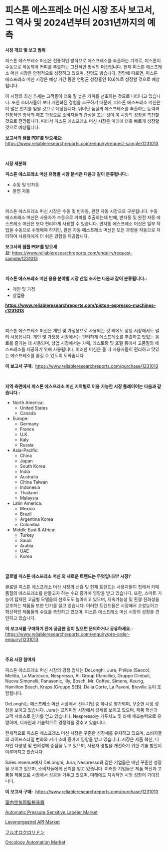 <p><h1>피스톤 에스프레소 머신 시장 조사 보고서, 그 역사 및 2024년부터 2031년까지의 예측</h1></p><p><strong>시장 개요 및 보고 범위</strong></p>
<p><p>피스톤 에스프레소 머신은 전통적인 방식으로 에스프레소를 추출하는 기계로, 피스톤이 수동으로 작동되어 커피를 추출하는 고전적인 방식의 머신입니다. 현재 피스톤 에스프레소 머신 시장은 안정적으로 성장하고 있으며, 전망도 밝습니다. 전망에 따르면, 피스톤 에스프레소 머신 시장은 예상 기간 동안 연평균 성장률인 10.6%로 성장할 것으로 예상됩니다. </p><p>이 시장의 최신 추세는 고객들이 더욱 질 높은 커피를 선호하는 것으로 나타나고 있습니다. 또한 소비자들이 보다 개인화된 경험을 추구하기 때문에, 피스톤 에스프레소 머신은 더 많은 인기를 얻을 것으로 예상됩니다. 뛰어난 품질의 에스프레소를 추출하는 능력과 전통적인 방식의 제조 과정으로 소비자들의 관심을 끄는 것이 이 시장의 성장을 촉진할 것으로 전망됩니다. 따라서 피스톤 에스프레소 머신 시장은 미래에 더욱 빠르게 성장할 것으로 예상됩니다.</p></p>
<p><strong>보고서의 샘플 PDF를 받으세요:</strong> <a href="https://www.reliableresearchreports.com/enquiry/request-sample/1231013">https://www.reliableresearchreports.com/enquiry/request-sample/1231013</a></p>
<p>&nbsp;</p>
<p><strong>시장 세분화</strong></p>
<p><strong>피스톤 에스프레소 머신 유형별 시장 분석은 다음과 같이 분류됩니다.:</strong></p>
<p><ul><li>수동 및 반자동</li><li>완전 자동</li></ul></p>
<p>&nbsp;</p>
<p><p>피스톤 에스프레소 머신 시장은 수동 및 반자동, 완전 자동 시장으로 구분됩니다. 수동 에스프레소 머신은 사용자가 수동으로 커피를 추출하는데 반해, 반자동 및 완전 자동 에스프레소 머신은 보다 편리하게 사용할 수 있습니다. 반자동 에스프레소 머신은 일부 작업을 수동으로 수행해야 하지만, 완전 자동 에스프레소 머신은 모든 과정을 자동으로 처리하여 사용자에게 더 쉬운 경험을 제공합니다.</p></p>
<p><strong>보고서의 샘플 PDF를 받으세요:</strong>&nbsp;<a href="https://www.reliableresearchreports.com/enquiry/request-sample/1231013">https://www.reliableresearchreports.com/enquiry/request-sample/1231013</a></p>
<p>&nbsp;</p>
<p><strong> 피스톤 에스프레소 머신 응용 분야별 시장 산업 조사는 다음과 같이 분류됩니다.:</strong></p>
<p><ul><li>개인 및 가정</li><li>상업용</li></ul></p>
<p><strong><a href="https://www.reliableresearchreports.com/piston-espresso-machines-r1231013">https://www.reliableresearchreports.com/piston-espresso-machines-r1231013</a></strong></p>
<p>&nbsp;</p>
<p><p>피스톤 에스프레소 머신은 개인 및 가정용으로 사용되는 것 외에도 상업 시장에서도 널리 사용됩니다. 개인 및 가정용 시장에서는 편리하게 에스프레소를 추출하고 맛있는 음료를 즐기는 데 사용되며, 상업 시장에서는 카페, 레스토랑 및 호텔 등에서 고품질의 에스프레소를 제공하기 위해 사용됩니다. 이러한 머신은 둘 다 사용자들이 편리하고 맛있는 에스프레소를 즐길 수 있도록 도와줍니다.</p></p>
<p><strong>이 보고서 구매:</strong>&nbsp; <a href="https://www.reliableresearchreports.com/purchase/1231013">https://www.reliableresearchreports.com/purchase/1231013</a></p>
<p>&nbsp;</p>
<p><strong>지역 측면에서 피스톤 에스프레소 머신 지역별로 이용 가능한 시장 플레이어는 다음과 같습니다.:</strong></p>
<p><ul>
    <li>
        North America:
        <ul>
            <li>United States</li>
            <li>Canada</li>
        </ul>
    </li>
    <li>
        Europe:
        <ul>
            <li>Germany</li>
            <li>France</li>
            <li>U.K.</li>
            <li>Italy</li>
            <li>Russia</li>
        </ul>
    </li>
    <li>
        Asia-Pacific:
        <ul>
            <li>China</li>
            <li>Japan</li>
            <li>South Korea</li>
            <li>India</li>
            <li>Australia</li>
            <li>China Taiwan</li>
            <li>Indonesia</li>
            <li>Thailand</li>
            <li>Malaysia</li>
        </ul>
    </li>
    <li>
        Latin America:
        <ul>
            <li>Mexico</li>
            <li>Brazil</li>
            <li>Argentina Korea</li>
            <li>Colombia</li>
        </ul>
    </li>
    <li>
        Middle East & Africa:
        <ul>
            <li>Turkey</li>
            <li>Saudi</li>
            <li>Arabia</li>
            <li>UAE</li>
            <li>Korea</li>
        </ul>
    </li>
    </ul></p>
<p>&nbsp;</p>
<p><strong>글로벌 피스톤 에스프레소 머신 의 새로운 트렌드는 무엇입니까? 시장?</strong></p>
<p><p>글로벌 피스톤 에스프레소 머신 시장의 신흥 및 현재 트렌드는 사용자들이 집에서 카페 품질의 에스프레소를 만들고자 하는 수요 증가에 영향을 받고 있습니다. 또한, 스마트 기능이 탑재된 고급형 모델들의 선호도도 높아지고 있으며, 지속가능성 및 환경 친화성을 강조하는 제품들 또한 인기를 끌고 있습니다. 이러한 트렌드들은 시장에서 고성능이고 혁신적인 제품들의 수요를 촉진하고 있으며, 피스톤 에스프레소 머신 시장의 성장을 견인하고 있습니다.</p></p>
<p><strong>이 보고서를 구매하기 전에 궁금한 점이 있으면 문의하거나 공유하세요.</strong>- <a href="https://www.reliableresearchreports.com/enquiry/pre-order-enquiry/1231013">https://www.reliableresearchreports.com/enquiry/pre-order-enquiry/1231013</a></p>
<p>&nbsp;</p>
<p><strong>주요 시장 참여자</strong></p>
<p><p>피스톤 에스프레소 머신 시장의 경쟁 업체는 DeLonghi, Jura, Philips (Saeco), Melitta, La Marzocco, Nespresso, Ali Group (Rancilio), Gruppo Cimbali, Nuova Simonelli, Panasonic, Illy, Bosch, Mr. Coffee, Simens, Keurig, Hamilton Beach, Krups (Groupe SEB), Dalla Corte, La Pavoni, Breville 등이 포함됩니다. </p><p>DeLonghi는 에스프레소 머신 시장에서 선두기업 중 하나로 평가되며, 꾸준한 시장 성장을 보이고 있습니다. Jura는 프리미엄 시장에서 강세를 보이고 있으며, 제품 혁신과 고객 서비스로 인기를 얻고 있습니다. Nespresso는 카푸치노 및 라떼 제조능력으로 유명하며, 디자인과 기술력으로 경쟁력을 갖추고 있습니다.</p><p>전체적으로 피스톤 에스프레소 머신 시장은 꾸준한 성장세를 유지하고 있으며, 소비자들의 라이프스타일 변화와 커피 소비 증가에 영향을 받고 있습니다. 시장은 제품 혁신, 디자인 다양성 및 편의성에 중점을 두고 있으며, 사용자 경험을 개선하기 위한 기술 발전이 이루어지고 있습니다.</p><p>Sales revenue에서 DeLonghi, Jura, Nespresso와 같은 기업들은 매년 꾸준한 성장을 보이고 있으며, 소비자들에게 신뢰를 얻고 있습니다. 이러한 기업들은 제품 혁신과 고품질 제품으로 시장에서 성공을 거두고 있으며, 미래에도 지속적인 시장 성장이 기대됩니다.</p></p>
<p><strong>이 보고서 구매:</strong>&nbsp;&nbsp;<a href="https://www.reliableresearchreports.com/purchase/1231013">https://www.reliableresearchreports.com/purchase/1231013</a></p>
<p><p><a href="https://medium.com/@shawnsmihv6/%E5%AE%A4%E5%86%85%E7%A9%BA%E6%B0%97%E5%93%81%E8%B3%AA%E3%83%A2%E3%83%8B%E3%82%BF%E3%83%AA%E3%83%B3%E3%82%B0%E8%A3%85%E7%BD%AE%E5%B8%82%E5%A0%B4-%E5%B8%82%E5%A0%B4%E3%82%B7%E3%82%A7%E3%82%A2-%E5%B8%82%E5%A0%B4%E5%8B%95%E5%90%91-%E5%B0%86%E6%9D%A5%E3%81%AE%E6%88%90%E9%95%B7%E3%82%92%E6%8E%A2%E3%82%8B-76219d799d5f">室内空気質監視装置</a></p><p><a href="https://www.linkedin.com/pulse/automatic-pressure-sensitive-labeler-market-share-amp-new-trends-kh2mf?trackingId=uBzly8zQ%2BKlbsVctq%2B68hw%3D%3D">Automatic Pressure Sensitive Labeler Market</a></p><p><a href="https://github.com/PeterParrish5/Market-Research-Report-List-4/blob/main/levonorgestrel-api-market.md">Levonorgestrel API Market</a></p><p><a href="https://github.com/oqoeusbvpadwjs08/Market-Research-Report-List-1/blob/main/606314926048.md">フルオロクロリドン</a></p><p><a href="https://www.linkedin.com/pulse/oncology-automation-market-share-amp-new-trends-analysis-report-76tvf?trackingId=b5fq7vHHzVExqBNCHk3REg%3D%3D">Oncology Automation Market</a></p></p>
